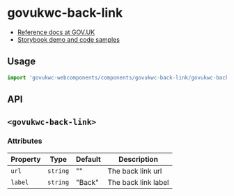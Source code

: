 # govukwc-back-link

- [Reference docs at GOV.UK](https://design-system.service.gov.uk/components/back-link/)
- [Storybook demo and code samples](http://tgreyuk.github.io/govuk-webcomponents/storybook/?path=/story/back-link/)

## Usage

```javascript
import 'govukwc-webcomponents/components/govukwc-back-link/govukwc-back-link';
```

## API

## `<govukwc-back-link>`

### Attributes

| Property  |  Type     | Default | Description |
|-----------|-----------|---------|-------------|
| `url`|`string`|""|The back link url
| `label`|`string`|"Back"|The back link label| 

